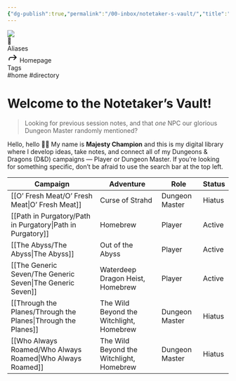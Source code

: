 ```yaml
---
{"dg-publish":true,"permalink":"/00-inbox/notetaker-s-vault/","title":"Notetaker’s Vault","tags":["home","gardenEntry"]}
---
```


<div class="wiki-header">
	<div class="banner-wrapper">
		<div class="banner">
			<img class="banner-image full-width" src="https://64.media.tumblr.com/7e646d701b09619cbd7847b65ea580f0/1e52612c8f2f24a7-52/s1280x1920/82ef6930de278f1d67d00791fc5689af23342981.gif" style="object-position: 50% 50%">
		</div>
		<div class="banner-icon">
			<div class="icon-box">🏡</div>
		</div>
	</div>
	<div class="frontmatter-container">
		<div class="frontmatter-section mod-aliases">
			<span class="frontmatter-section-label">Aliases</span>
			<div class="frontmatter-section-data frontmatter-section-aliases">
				<span class="frontmatter-alias">
					<span class="frontmatter-alias-icon"> <svg xmlns="http://www.w3.org/2000svg" width="24" height="24" viewBox="0 0 24 24" fill="none" stroke="currentColor" stroke-width="2" stroke-linecap="round" stroke-linejoin="round" class="svg-icon lucide-forward"><polyline points="15 17 20 12 15 7"></polyline><path d="M4 18v-2a4 4 0 0 1 4-4h12"></path></svg></span>
					Homepage</span>
			</div>
		</div>
		<div class="frontmatter-section mod-tags">
			<span class="frontmatter-section-label">Tags</span>
			<div class="frontmatter-section-data frontmatter-section-tags">
				<a class="tag"onclick="toggleTagSearch(this)">#home</a>
				<a class="tag" onclick="toggleTagSearch(this)">#directory</a>
			</div>
		</div>
	</div>
</div>

# Welcome to the Notetaker’s Vault!

> Looking for previous session notes, and that *one* NPC our glorious Dungeon Master randomly mentioned? 

Hello, hello 👋🏽 My name is **Majesty Champion** and this is my digital library where I develop ideas, take notes, and connect all of my <span class="brand">Dungeons &amp; Dragons</span> (D&D) campaigns — Player or Dungeon Master. If you’re looking for something specific, don’t be afraid to use the search bar at the top left.

| Campaign                                                         | Adventure                                | Role           | Status                                     |
| ---------------------------------------------------------------- | ---------------------------------------- | -------------- | ------------------------------------------ |
| [[O’ Fresh Meat/O’ Fresh Meat\|O’ Fresh Meat]]                | Curse of Strahd                          | Dungeon Master | <span class="status missing">Hiatus</span> |
| [[Path in Purgatory/Path in Purgatory\|Path in Purgatory]]    | Homebrew                                 | Player         | <span class="status alive">Active</span>   |
| [[The Abyss/The Abyss\|The Abyss]]                            | Out of the Abyss                         | Player         | <span class="status alive">Active</span>   |
| [[The Generic Seven/The Generic Seven\|The Generic Seven]]    | Waterdeep Dragon Heist, Homebrew         | Player         | <span class="status alive">Active</span>   |
| [[Through the Planes/Through the Planes\|Through the Planes]] | The Wild Beyond the Witchlight, Homebrew | Dungeon Master | <span class="status missing">Hiatus</span> |
| [[Who Always Roamed/Who Always Roamed\|Who Always Roamed]]    | The Wild Beyond the Witchlight, Homebrew | Dungeon Master | <span class="status missing">Hiatus</span> |
